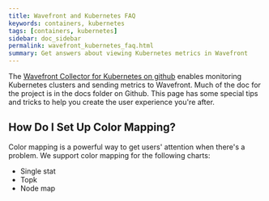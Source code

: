 ```yaml
---
title: Wavefront and Kubernetes FAQ
keywords: containers, kubernetes
tags: [containers, kubernetes]
sidebar: doc_sidebar
permalink: wavefront_kubernetes_faq.html
summary: Get answers about viewing Kubernetes metrics in Wavefront
---
```


The [Wavefront Collector for Kubernetes on github](https://github.com/wavefrontHQ/wavefront-collector-for-kubernetes) enables monitoring Kubernetes clusters and sending metrics to Wavefront. Much of the doc for the project is in the docs folder on Github.  This page has some special tips and tricks to help you create the user experience you're after.

<!--- Consider including Improve Display Speed with Sampling Option here --->

## How Do I Set Up Color Mapping?

Color mapping is a powerful way to get users' attention when there's a problem. We support color mapping for the following charts:
* Single stat
* Topk
* Node map
